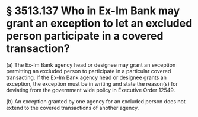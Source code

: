 # § 3513.137   Who in Ex-Im Bank may grant an exception to let an excluded person participate in a covered transaction?

(a) The Ex-Im Bank agency head or designee may grant an exception permitting an excluded person to participate in a particular covered transacting. If the Ex-Im Bank agency head or designee grants an exception, the exception must be in writing and state the reason(s) for deviating from the government wide policy in Executive Order 12549.


(b) An exception granted by one agency for an excluded person does not extend to the covered transactions of another agency.




